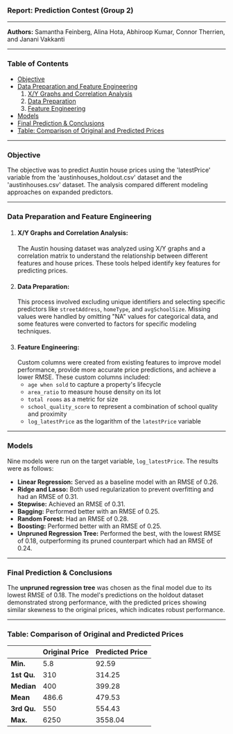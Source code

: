 ### Report: Prediction Contest (Group 2)

***

**Authors:** Samantha Feinberg, Alina Hota, Abhiroop Kumar, Connor Therrien, and Janani Vakkanti  

***

### Table of Contents

* [Objective](#objective)
* [Data Preparation and Feature Engineering](#data-preparation-and-feature-engineering)
    1.  [X/Y Graphs and Correlation Analysis](#xy-graphs-and-correlation-analysis)
    2.  [Data Preparation](#data-preparation)
    3.  [Feature Engineering](#feature-engineering)
* [Models](#models)
* [Final Prediction & Conclusions](#final-prediction--conclusions)
* [Table: Comparison of Original and Predicted Prices](#table-comparison-of-original-and-predicted-prices)

***

### Objective

The objective was to predict Austin house prices using the 'latestPrice' variable from the 'austinhouses_holdout.csv' dataset and the 'austinhouses.csv' dataset. The analysis compared different modeling approaches on expanded predictors.  

***

### Data Preparation and Feature Engineering

1.  #### **X/Y Graphs and Correlation Analysis:**
    The Austin housing dataset was analyzed using X/Y graphs and a correlation matrix to understand the relationship between different features and house prices. These tools helped identify key features for predicting prices.  
2.  #### **Data Preparation:**
    This process involved excluding unique identifiers and selecting specific predictors like `streetAddress`, `homeType`, and `avgSchoolSize`. Missing values were handled by omitting "NA" values for categorical data, and some features were converted to factors for specific modeling techniques.  
3.  #### **Feature Engineering:**
    Custom columns were created from existing features to improve model performance, provide more accurate price predictions, and achieve a lower RMSE. These custom columns included:  
    * `age when sold` to capture a property's lifecycle  
    * `area_ratio` to measure house density on its lot  
    * `total rooms` as a metric for size  
    * `school_quality_score` to represent a combination of school quality and proximity  
    * `log_latestPrice` as the logarithm of the `latestPrice` variable  

***

### Models

Nine models were run on the target variable, `log_latestPrice`. The results were as follows:

* **Linear Regression:** Served as a baseline model with an RMSE of 0.26.
* **Ridge and Lasso:** Both used regularization to prevent overfitting and had an RMSE of 0.31.
* **Stepwise:** Achieved an RMSE of 0.31.
* **Bagging:** Performed better with an RMSE of 0.25.
* **Random Forest:** Had an RMSE of 0.28.
* **Boosting:** Performed better with an RMSE of 0.25.
* **Unpruned Regression Tree:** Performed the best, with the lowest RMSE of 0.18, outperforming its pruned counterpart which had an RMSE of 0.24.

***

### Final Prediction & Conclusions

The **unpruned regression tree** was chosen as the final model due to its lowest RMSE of 0.18. The model's predictions on the holdout dataset demonstrated strong performance, with the predicted prices showing similar skewness to the original prices, which indicates robust performance.

***

### **Table: Comparison of Original and Predicted Prices**

| | **Original Price** | **Predicted Price** |
| :--- | :--- | :--- |
| **Min.** | 5.8 | 92.59 |
| **1st Qu.** | 310 | 314.25 |
| **Median** | 400 | 399.28 |
| **Mean** | 486.6 | 479.53 |
| **3rd Qu.** | 550 | 554.43 |
| **Max.** | 6250 | 3558.04 |